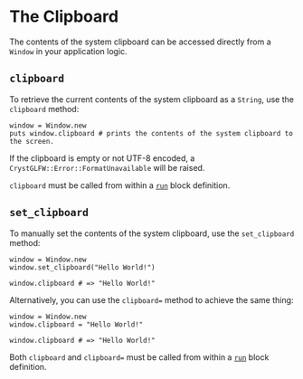 # The Clipboard

The contents of the system clipboard can be accessed directly from a `Window` in your application logic.

## `clipboard`

To retrieve the current contents of the system clipboard as a `String`, use the `clipboard` method:

```crystal
window = Window.new
puts window.clipboard # prints the contents of the system clipboard to the screen.
```

If the clipboard is empty or not UTF-8 encoded, a `CrystGLFW::Error::FormatUnavailable` will be raised.

`clipboard` must be called from within a [`run`](/the-run-block.md) block definition.

## `set_clipboard`

To manually set the contents of the system clipboard, use the `set_clipboard` method:

```crystal
window = Window.new
window.set_clipboard("Hello World!")

window.clipboard # => "Hello World!"
```

Alternatively, you can use the `clipboard=` method to achieve the same thing:

```crystal
window = Window.new
window.clipboard = "Hello World!"

window.clipboard # => "Hello World!"
```

Both `clipboard` and `clipboard=` must be called from within a [`run`](/the-run-block.md) block definition.